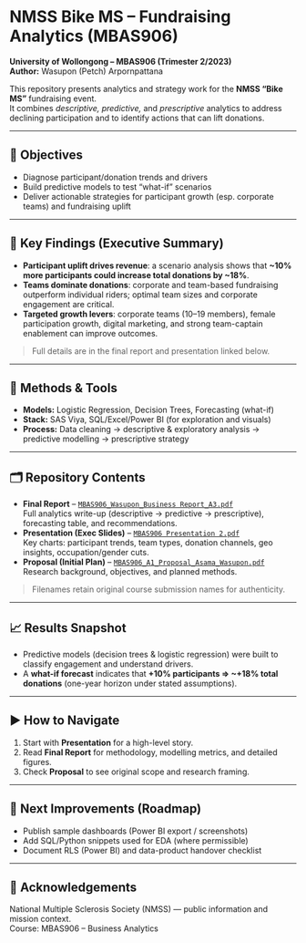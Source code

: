 # NMSS Bike MS – Fundraising Analytics (MBAS906)

**University of Wollongong – MBAS906 (Trimester 2/2023)**  
**Author:** Wasupon (Petch) Arpornpattana

This repository presents analytics and strategy work for the **NMSS “Bike MS”** fundraising event.  
It combines *descriptive, predictive,* and *prescriptive* analytics to address declining participation and to identify actions that can lift donations.

---

## 🚩 Objectives
- Diagnose participant/donation trends and drivers  
- Build predictive models to test “what-if” scenarios  
- Deliver actionable strategies for participant growth (esp. corporate teams) and fundraising uplift

---

## 🔑 Key Findings (Executive Summary)
- **Participant uplift drives revenue**: a scenario analysis shows that **~10% more participants could increase total donations by ~18%**.  
- **Teams dominate donations**: corporate and team-based fundraising outperform individual riders; optimal team sizes and corporate engagement are critical.  
- **Targeted growth levers**: corporate teams (10–19 members), female participation growth, digital marketing, and strong team-captain enablement can improve outcomes.

> Full details are in the final report and presentation linked below.

---

## 🧠 Methods & Tools
- **Models:** Logistic Regression, Decision Trees, Forecasting (what-if)  
- **Stack:** SAS Viya, SQL/Excel/Power BI (for exploration and visuals)  
- **Process:** Data cleaning → descriptive & exploratory analysis → predictive modelling → prescriptive strategy

---

## 🗂 Repository Contents
- **Final Report** – [`MBAS906_Wasupon_Business Report_A3.pdf`](MBAS906_Wasupon_Business%20Report_A3.pdf)  
  Full analytics write-up (descriptive → predictive → prescriptive), forecasting table, and recommendations.
- **Presentation (Exec Slides)** – [`MBAS906 Presentation 2.pdf`](MBAS906%20Presentation%202.pdf)  
  Key charts: participant trends, team types, donation channels, geo insights, occupation/gender cuts.
- **Proposal (Initial Plan)** – [`MBAS906_A1_Proposal_Asama_Wasupon.pdf`](MBAS906_A1_Proposal_Asama_Wasupon.pdf)  
  Research background, objectives, and planned methods.

> Filenames retain original course submission names for authenticity.

---

## 📈 Results Snapshot
- Predictive models (decision trees & logistic regression) were built to classify engagement and understand drivers.  
- A **what-if forecast** indicates that **+10% participants ⇒ ~+18% total donations** (one-year horizon under stated assumptions).

---

## ▶️ How to Navigate
1. Start with **Presentation** for a high-level story.  
2. Read **Final Report** for methodology, modelling metrics, and detailed figures.  
3. Check **Proposal** to see original scope and research framing.

---

## 📌 Next Improvements (Roadmap)
- Publish sample dashboards (Power BI export / screenshots)  
- Add SQL/Python snippets used for EDA (where permissible)  
- Document RLS (Power BI) and data-product handover checklist

---

## 🙏 Acknowledgements
National Multiple Sclerosis Society (NMSS) — public information and mission context.  
Course: MBAS906 – Business Analytics
